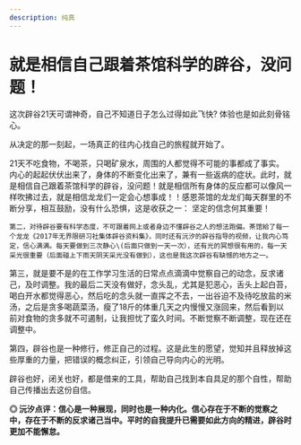 ```yaml
---
description: 纯真
---
```


# 就是相信自己跟着茶馆科学的辟谷，没问题！

这次辟谷21天可谓神奇，自己不知道日子怎么过得如此飞快? 体验也是如此刻骨铭心。

从决定的那一刻起，一场真正的往内心找自己的旅程就开始了。

21天不吃食物，不喝茶，只喝矿泉水，周围的人都觉得不可能的事都成了事实。内心的起起伏伏出来了，身体的不断变化出来了，兼有一些返病的症状。此时，就是相信自己跟着茶馆科学的辟谷，没问题！就是相信所有身体的反应都可以像风一样吹拂过去，就是相信龙龙们一定会心想事成！！感恩茶馆的龙龙们每天群里的不断分享，相互鼓励，没有什么恐惧，这是收获之一： 坚定的信念何其重要！

    第二，对待辟谷要有科学态度，不可跟着网上或者身边不懂辟谷之人的想法跑偏。茶馆給了每一个龙龙《2017年无界限研习社集体辟谷资料集》，同时还有沅汐的辟谷指导的视频，让我内心笃定，信心满满。每天要做到三次静心\(后面只做到一天一次），还有光的冥想很有用的，每一天采光很重要（后面碰上下雨天阴天采光没有做到），这也是我这次辟谷有缺憾的地方之一。

   第三，就是要不是的在工作学习生活的日常点点滴滴中觉察自己的动念，反求诸己，及时调整。我的最后二天没有做好，念头乱，尤其是犯恶心，舌头上起白苔，喝白开水都觉得恶心，然后吃的念头就一直挥之不去，一出谷迫不及待吃放盐的米汤，之后是贪多喝蔬菜汤，瘦了18斤的体重几天之内慢慢又涨回来，然后看到以前对食物的贪多就不可遏制，让我担忧了蛮久时间。不断觉察不断调整，现在还在调整中。

   第四，辟谷也是一种修行，修正自己的过程。这是此生的愿望，觉知并且释放掉这些厚重的力量，把错误的概念纠正，引领自己导向内心的光明。

   辟谷也好，闭关也好，都是借来的工具，帮助自己找到本自具足的那个自性，帮助自己传播出去这份自信。

**◎ 沅汐点评：信心是一种展现，同时也是一种内化。信心存在于不断的觉察之中，存在于不断的反求诸己当中。平时的自我提升已需要如此方向的精进，辟谷时更加不能懈怠。**

